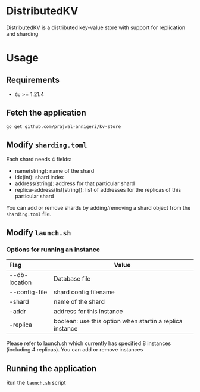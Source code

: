 # DistributedKV

DistributedKV is a distributed key-value store with support for replication and sharding

# Usage
## Requirements
* `Go` >= 1.21.4

## Fetch the application
`go get github.com/prajwal-annigeri/kv-store`

## Modify `sharding.toml`
Each shard needs 4 fields:
* name(string): name of the shard
* idx(int): shard index
* address(string): address for that particular shard
* replica-address(list[string]): list of addresses for the replicas of this particular shard

You can add or remove shards by  adding/removing a shard object from the `sharding.toml` file.

## Modify `launch.sh`
### Options for running an instance
| Flag | Value |
| :--- | --- |
| --db-location |  Database file |
| --config-file | shard config filename|
| -shard | name of the shard|
| -addr | address for this instance |
| -replica| boolean: use this option when startin a replica instance|

Please refer to launch.sh which currently has specified 8 instances (including 4 replicas). You can add or remove instances

## Running the application
Run the `launch.sh` script
